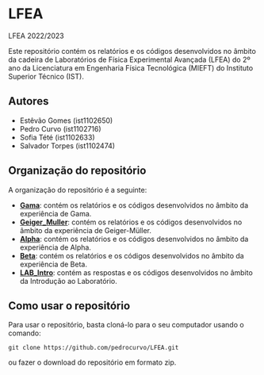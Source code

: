 # LFEA
LFEA 2022/2023

Este repositório contém os relatórios e os códigos desenvolvidos no âmbito da cadeira de Laboratórios de Física Experimental Avançada (LFEA) do 2º ano da Licenciatura em Engenharia Física Tecnológica (MIEFT) do Instituto Superior Técnico (IST).

## Autores
- Estêvão Gomes (ist1102650)
- Pedro Curvo (ist1102716)
- Sofia Tété (ist1102633)
- Salvador Torpes (ist1102474)


## Organização do repositório
A organização do repositório é a seguinte:
- [**Gama**](Gama): contém os relatórios e os códigos desenvolvidos no âmbito da experiência de Gama.
- [**Geiger_Muller**](Geiger_Muller): contém os relatórios e os códigos desenvolvidos no âmbito da experiência de Geiger-Müller.
- [**Alpha**](Alpha): contém os relatórios e os códigos desenvolvidos no âmbito da experiência de Alpha.
- [**Beta**](Beta): contém os relatórios e os códigos desenvolvidos no âmbito da experiência de Beta.
- [**LAB_Intro**](LAB_Intro): contém as respostas e os códigos desenvolvidos no âmbito da Introdução ao Laboratório.

## Como usar o repositório
Para usar o repositório, basta cloná-lo para o seu computador usando o comando:
```
git clone https://github.com/pedrocurvo/LFEA.git
```
ou fazer o download do repositório em formato zip.


